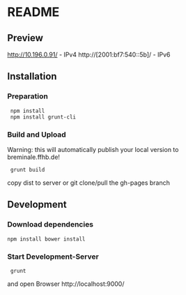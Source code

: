 # README

## Preview

http://10.196.0.91/ - IPv4
http://[2001:bf7:540::5b]/ - IPv6


## Installation

### Preparation
```
 npm install
 npm install grunt-cli
```

### Build and Upload

Warning: this will automatically publish your local version to breminale.ffhb.de!
```
 grunt build
```


copy dist to server
or
git clone/pull the gh-pages branch


## Development

### Download dependencies

``
 npm install
 bower install
``
### Start Development-Server

```
 grunt
```
and open Browser http://localhost:9000/
